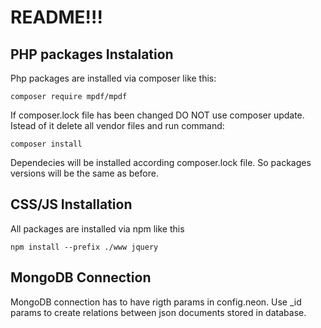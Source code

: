 README!!!
=============

PHP packages Instalation
------------------------
Php packages are installed via composer like this:

	composer require mpdf/mpdf

If composer.lock file has been changed DO NOT use composer update. Istead of it delete all vendor files and 
run command:

	composer install
 
Dependecies will be installed according composer.lock file. So packages versions will be the same as before. 

CSS/JS Installation
-------------------
All packages are installed via npm like this

	npm install --prefix ./www jquery

MongoDB Connection
------------------
MongoDB connection has to have rigth params in config.neon. 
Use _id params to create relations between json documents stored in database.

